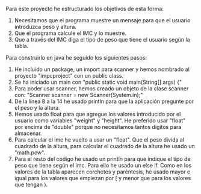 Para este proyecto he estructurado los objetivos de esta forma:

1) Necesitamos que el programa muestre un mensaje para que el usuario introduzca peso y altura.
2) Que el programa calcule el IMC y lo muestre.
3) Que a través del IMC diga el tipo de peso que tiene el usuario según la tabla.

Para construirlo en java he seguido los siguientes pasos:

1) He incluido un package, un import para scanner y hemos nombrado al proyecto "impcproject" con un public class.
2) Se ha iniciado un main con "public static void main(String[] args) {"
3) Para poder usar scanner, hemos creado un objeto de la clase scanner con: "Scanner scanner = new Scanner(System.in);"
4) De la línea 8 a la 14 he usado println para que la aplicación pregunte por el peso y la altura.
5) Hemos usado float para que agregue los valores introducido por el usuario como variables "weight" y "height". He preferido usar "float" por encima de "double" porque no necesitamos tantos digitos para almacenar.
6) Para calcular el imc he vuelto a usar un "float". Que el peso divida al cuadrado de la altura, para calcular el cuadrado de la altura he usado un "math.pow".
7) Para el resto del código he usado un println para que indique el tipo de peso que tiene según el imc. Para ello he usado un else if. Como en los valores de la tabla aparecen corchetes y paréntesis, he usado mayor e igual para los valores que empiezan por [ y menor que para los valores que tengan ).